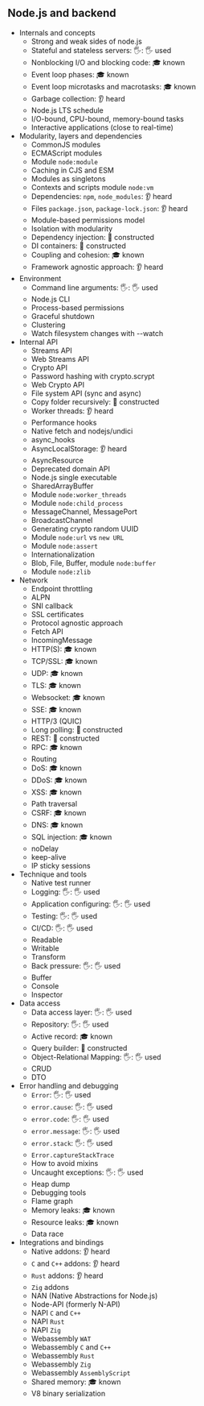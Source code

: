 ## Node.js and backend

- Internals and concepts
  - Strong and weak sides of node.js
  - Stateful and stateless servers: 🖐: 🖐️ used
  - Nonblocking I/O and blocking code: 🎓 known
  - Event loop phases: 🎓 known
  - Event loop microtasks and macrotasks: 🎓 known
  - Garbage collection: 👂 heard
  - Node.js LTS schedule
  - I/O-bound, CPU-bound, memory-bound tasks
  - Interactive applications (close to real-time)
- Modularity, layers and dependencies
  - CommonJS modules
  - ECMAScript modules
  - Module `node:module`
  - Caching in CJS and ESM
  - Modules as singletons
  - Contexts and scripts module `node:vm`
  - Dependencies: `npm`, `node_modules`: 👂 heard
  - Files `package.json`, `package-lock.json`: 👂 heard
  - Module-based permissions model
  - Isolation with modularity
  - Dependency injection: 🚀 constructed
  - DI containers: 🚀 constructed
  - Coupling and cohesion: 🎓 known
  - Framework agnostic approach: 👂 heard
- Environment
  - Command line arguments: 🖐: 🖐️ used
  - Node.js CLI
  - Process-based permissions
  - Graceful shutdown
  - Clustering
  - Watch filesystem changes with --watch
- Internal API
  - Streams API
  - Web Streams API
  - Crypto API
  - Password hashing with crypto.scrypt
  - Web Crypto API
  - File system API (sync and async)
  - Copy folder recursively: 🚀 constructed
  - Worker threads: 👂 heard
  - Performance hooks
  - Native fetch and nodejs/undici
  - async_hooks
  - AsyncLocalStorage: 👂 heard
  - AsyncResource
  - Deprecated domain API
  - Node.js single executable
  - SharedArrayBuffer
  - Module `node:worker_threads`
  - Module `node:child_process`
  - MessageChannel, MessagePort
  - BroadcastChannel
  - Generating crypto random UUID
  - Module `node:url` vs `new URL`
  - Module `node:assert`
  - Internationalization
  - Blob, File, Buffer, module `node:buffer`
  - Module `node:zlib`
- Network
  - Endpoint throttling
  - ALPN
  - SNI callback
  - SSL certificates
  - Protocol agnostic approach
  - Fetch API
  - IncomingMessage
  - HTTP(S): 🎓 known
  - TCP/SSL: 🎓 known
  - UDP: 🎓 known
  - TLS: 🎓 known
  - Websocket: 🎓 known
  - SSE: 🎓 known
  - HTTP/3 (QUIC)
  - Long polling: 🚀 constructed
  - REST: 🚀 constructed
  - RPC: 🎓 known
  - Routing
  - DoS: 🎓 known
  - DDoS: 🎓 known
  - XSS: 🎓 known
  - Path traversal
  - CSRF: 🎓 known
  - DNS: 🎓 known
  - SQL injection: 🎓 known
  - noDelay
  - keep-alive
  - IP sticky sessions
- Technique and tools
  - Native test runner
  - Logging: 🖐: 🖐️ used
  - Application configuring: 🖐: 🖐️ used
  - Testing: 🖐: 🖐️ used
  - CI/CD: 🖐: 🖐️ used
  - Readable
  - Writable
  - Transform
  - Back pressure: 🖐: 🖐️ used
  - Buffer
  - Console
  - Inspector
- Data access
  - Data access layer: 🖐: 🖐️ used
  - Repository: 🖐: 🖐️ used
  - Active record: 🎓 known
  - Query builder: 🚀 constructed
  - Object-Relational Mapping: 🖐: 🖐️ used
  - CRUD
  - DTO
- Error handling and debugging
  - `Error`: 🖐: 🖐️ used
  - `error.cause`: 🖐: 🖐️ used
  - `error.code`: 🖐: 🖐️ used
  - `error.message`: 🖐: 🖐️ used
  - `error.stack`: 🖐: 🖐️ used
  - `Error.captureStackTrace`
  - How to avoid mixins
  - Uncaught exceptions: 🖐: 🖐️ used
  - Heap dump
  - Debugging tools
  - Flame graph
  - Memory leaks: 🎓 known
  - Resource leaks: 🎓 known
  - Data race
- Integrations and bindings
  - Native addons: 👂 heard
  - `C` and `C++` addons: 👂 heard
  - `Rust` addons: 👂 heard
  - `Zig` addons
  - NAN (Native Abstractions for Node.js)
  - Node-API (formerly N-API)
  - NAPI `C` and `C++`
  - NAPI `Rust`
  - NAPI `Zig`
  - Webassembly `WAT`
  - Webassembly `C` and `C++`
  - Webassembly `Rust`
  - Webassembly `Zig`
  - Webassembly `AssemblyScript`
  - Shared memory: 🎓 known
  - V8 binary serialization
